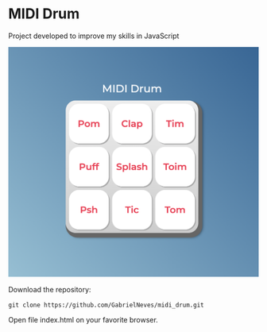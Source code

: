 <h1>MIDI Drum</h1>

Project developed to improve my skills in JavaScript

![MIDI Drum](https://github.com/GabrielNeves/midi_drum/blob/master/images/thumbnail.png)

Download the repository:
```
git clone https://github.com/GabrielNeves/midi_drum.git
```

Open file index.html on your favorite browser.

